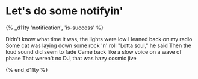 # Let's do some notifyin'

{% _d11ty 'notification', 'is-success' %}

Didn't know what time it was, the lights were low
I leaned back on my radio
Some cat was laying down some rock 'n' roll
"Lotta soul," he said
Then the loud sound did seem to fade
Came back like a slow voice on a wave of phase
That weren't no DJ, that was hazy cosmic jive

{% end_d11ty %}
